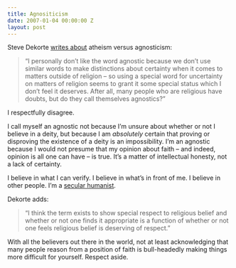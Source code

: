 ```yaml
---
title: Agnositicism
date: 2007-01-04 00:00:00 Z
layout: post
---
```


Steve Dekorte [writes about](http://www.dekorte.com/blog/blog.cgi?do=item&#38;id=2403) atheism versus agnosticism:

> “I personally don’t like the word agnostic because we don’t use similar words to make distinctions about certainty when it comes to matters outside of religion – so using a special word for uncertainty on matters of religion seems to grant it some special status which I don’t feel it deserves. After all, many people who are religious have doubts, but do they call themselves agnostics?”

I respectfully disagree.

I call myself an agnostic not because I’m unsure about whether or not I believe in a deity, but because I am *absolutely* certain that proving or disproving the existence of a deity is an impossibility. I’m an agnostic because I would not presume that my opinion about faith – and indeed, opinion is all one can have – is true. It’s a matter of intellectual honesty, not a lack of certainty.

I believe in what I can verify. I believe in what’s in front of me. I believe in other people. I’m a [secular humanist](http://en.wikipedia.org/wiki/Secular_humanism).

Dekorte adds:

> “I think the term exists to show special respect to religious belief and whether or not one finds it appropriate is a function of whether or not one feels religious belief is deserving of respect.”

With all the believers out there in the world, not at least acknowledging that many people reason from a position of faith is bull-headedly making things more difficult for yourself. Respect aside.

